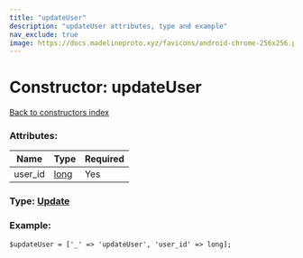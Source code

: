 ```yaml
---
title: "updateUser"
description: "updateUser attributes, type and example"
nav_exclude: true
image: https://docs.madelineproto.xyz/favicons/android-chrome-256x256.png
---
```

# Constructor: updateUser  
[Back to constructors index](/API_docs/constructors/index.html)



### Attributes:

| Name     |    Type       | Required |
|----------|---------------|----------|
|user\_id|[long](/API_docs/types/long.html) | Yes|



### Type: [Update](/API_docs/types/Update.html)


### Example:

```
$updateUser = ['_' => 'updateUser', 'user_id' => long];
```  
